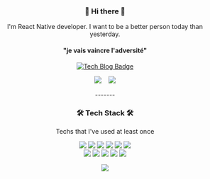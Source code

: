 <div align=center>
  
  
  
  
<h3 align="center"> 🧸 Hi there 🧸 </h3>
	<p align="center">I'm React Native developer. I want to be a better person today than yesterday.  </p>
	<h4>"je vais vaincre l'adversité"</h4>

[![Tech Blog Badge](http://img.shields.io/badge/-Tech%20blog-black?style=flat-square&logo=github&link=https://github.com/nayeon15/)](https://github.com/nayeon15/)
<p align="center">
  <a href="https://velog.io/@nayeon15"><img src="https://img.shields.io/badge/Tech%20Blog-11B48A?style=flat-square&logo=Vimeo&logoColor=white&link=https://velog.io/@nayeon15o"/></a>&nbsp
</a>&nbsp
  <a href="mailto:nayeonvita@gmail.com"><img src="https://img.shields.io/badge/Gmail-d14836?style=flat-square&logo=Gmail&logoColor=white&link=nayeonvita@gmail.com"/></a>
</p>
-------
	
<h3 align="center">🛠 Tech Stack 🛠</h3>
<p align="center"> Techs that I've used at least once </p>
<img src="https://img.shields.io/badge/ReactNative-6E5C97?style=flat-square&logo=React&logoColor=white"/></a>
<img src="https://img.shields.io/badge/JavaScript-708098?style=flat-square&logo=JavaScript&logoColor=white"/></a>
<img src="https://img.shields.io/badge/Node.js-192F5E?style=flat-square&logo=Node.js&logoColor=white"/></a>
<img src="https://img.shields.io/badge/Java-275793?style=flat-square&logo=Java&logoColor=white"/></a>
<img src="https://img.shields.io/badge/Kotlin-4C82B4?style=flat-square&logo=Kotlin&logoColor=white"/></a>
<img src="https://img.shields.io/badge/C%2B%2B-00599C?style=flat-square&logo=C%2B%2B&logoColor=white"/></a> 
<br/>
<img src="https://img.shields.io/badge/C-77B2C5?style=flat-square&logo=C&logoColor=white"/></a>
<img src="https://img.shields.io/badge/Oracle-5871A3?style=flat-square&logo=Oracle&logoColor=white"/></a>
<img src="https://img.shields.io/badge/Figma-BAD1E6?style=flat-square&logo=Figma&logoColor=white"/></a>
<img src="https://img.shields.io/badge/Notion-6187C8?style=flat-square&logo=Notion&logoColor=white"/></a>
<img src="https://img.shields.io/badge/Slack-9CC0BA?style=flat-square&logo=Slack&logoColor=white"/></a>


<br>
<p align="center">
  <a href="https://hits.seeyoufarm.com"><img src="https://hits.seeyoufarm.com/api/count/incr/badge.svg?url=https%3A%2F%2Fgithub.com%2Fnayeon&count_bg=%23ED6DA3&title_bg=%2386757E&icon=github.svg&icon_color=%23E1DEDE&title=hits&edge_flat=false"/></a>
</p>

</div>

